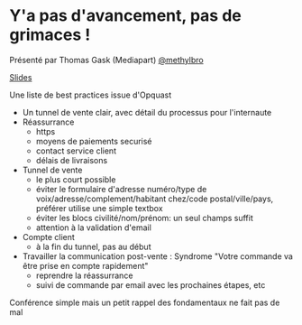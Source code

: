 # Y'a pas d'avancement, pas de grimaces ! 

Présenté par Thomas Gask (Mediapart) [@methylbro]("https://twitter.com/methylbro)

[Slides](https://speakerdeck.com/methylbro/ya-pas-davancement-pas-de-grimaces)

Une liste de best practices issue d'Opquast
  * Un tunnel de vente clair, avec détail du processus pour l'internaute
  * Réassurrance
    * https
    * moyens de paiements securisé
    * contact service client
    * délais de livraisons
  * Tunnel de vente
    * le plus court possible
    * éviter le formulaire d'adresse numéro/type de voix/adresse/complement/habitant chez/code postal/ville/pays, préférer utilise une simple textbox
    * éviter les blocs civilité/nom/prénom: un seul champs suffit
    * attention à la validation d'email
  * Compte client
    * à la fin du tunnel, pas au début
  * Travailler la communication post-vente : Syndrome "Votre commande va être prise en compte rapidement"
    * reprendre la réassurrance
    * suivi de commande par email avec les prochaines étapes, etc

Conférence simple mais un petit rappel des fondamentaux ne fait pas de mal


